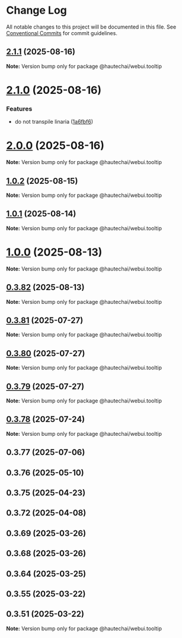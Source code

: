 # Change Log

All notable changes to this project will be documented in this file.
See [Conventional Commits](https://conventionalcommits.org) for commit guidelines.

## [2.1.1](https://github.com/HautechAI/webui/compare/@hautechai/webui.tooltip@2.1.0...@hautechai/webui.tooltip@2.1.1) (2025-08-16)

**Note:** Version bump only for package @hautechai/webui.tooltip

# [2.1.0](https://github.com/HautechAI/webui/compare/@hautechai/webui.tooltip@1.0.2...@hautechai/webui.tooltip@2.1.0) (2025-08-16)

### Features

- do not transpile linaria ([1a6fbf6](https://github.com/HautechAI/webui/commit/1a6fbf6353a0e5028040006b5045170cf83f1ba0))

# [2.0.0](https://github.com/HautechAI/webui/compare/@hautechai/webui.tooltip@1.0.2...@hautechai/webui.tooltip@2.0.0) (2025-08-16)

**Note:** Version bump only for package @hautechai/webui.tooltip

## [1.0.2](https://github.com/HautechAI/webui/compare/@hautechai/webui.tooltip@1.0.1...@hautechai/webui.tooltip@1.0.2) (2025-08-15)

**Note:** Version bump only for package @hautechai/webui.tooltip

## [1.0.1](https://github.com/HautechAI/webui/compare/@hautechai/webui.tooltip@1.0.0...@hautechai/webui.tooltip@1.0.1) (2025-08-14)

**Note:** Version bump only for package @hautechai/webui.tooltip

# [1.0.0](https://github.com/HautechAI/webui/compare/@hautechai/webui.tooltip@0.3.82...@hautechai/webui.tooltip@1.0.0) (2025-08-13)

**Note:** Version bump only for package @hautechai/webui.tooltip

## [0.3.82](https://github.com/HautechAI/webui/compare/@hautechai/webui.tooltip@0.3.81...@hautechai/webui.tooltip@0.3.82) (2025-08-13)

**Note:** Version bump only for package @hautechai/webui.tooltip

## [0.3.81](https://github.com/HautechAI/webui/compare/@hautechai/webui.tooltip@0.3.80...@hautechai/webui.tooltip@0.3.81) (2025-07-27)

**Note:** Version bump only for package @hautechai/webui.tooltip

## [0.3.80](https://github.com/HautechAI/webui/compare/@hautechai/webui.tooltip@0.3.79...@hautechai/webui.tooltip@0.3.80) (2025-07-27)

**Note:** Version bump only for package @hautechai/webui.tooltip

## [0.3.79](https://github.com/HautechAI/webui/compare/@hautechai/webui.tooltip@0.3.78...@hautechai/webui.tooltip@0.3.79) (2025-07-27)

**Note:** Version bump only for package @hautechai/webui.tooltip

## [0.3.78](https://github.com/HautechAI/webui/compare/@hautechai/webui.tooltip@0.3.77...@hautechai/webui.tooltip@0.3.78) (2025-07-24)

**Note:** Version bump only for package @hautechai/webui.tooltip

## 0.3.77 (2025-07-06)

## 0.3.76 (2025-05-10)

## 0.3.75 (2025-04-23)

## 0.3.72 (2025-04-08)

## 0.3.69 (2025-03-26)

## 0.3.68 (2025-03-26)

## 0.3.64 (2025-03-25)

## 0.3.55 (2025-03-22)

## 0.3.51 (2025-03-22)

**Note:** Version bump only for package @hautechai/webui.tooltip
